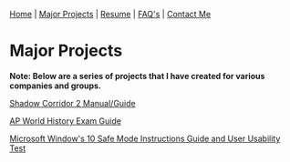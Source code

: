 [Home](home-page.md) | [Major Projects](Major_Projects.md) | [Resume](resume.md) | [FAQ's](FAQ.md) | [Contact Me](Contact_Me.md)


# **Major Projects** 

**Note: Below are a series of projects that I have created for various companies and groups.** 

[Shadow Corridor 2 Manual/Guide](manual.md)

[AP World History Exam Guide](AP_World_History_Study_Guide.md) 

[Microsoft Window's 10 Safe Mode Instructions Guide and User Usability Test](Quick_Start_Guide.md)
